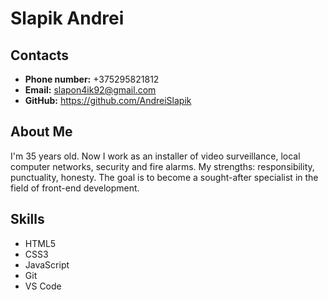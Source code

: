 # Slapik Andrei
## Contacts
* **Phone number:** +375295821812
* **Email:** slapon4ik92@gmail.com
* **GitHub:** https://github.com/AndreiSlapik
## About Me
I'm 35 years old. Now I work as an installer of video surveillance, local computer networks, security and fire alarms. My strengths: responsibility, punctuality, honesty. The goal is to become a sought-after specialist in the field of front-end development.
## Skills
* HTML5
* CSS3
* JavaScript
* Git
* VS Code